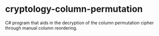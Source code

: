 # cryptology-column-permutation
C# program that aids in the decryption of the column permutation cipher through manual column reordering.
